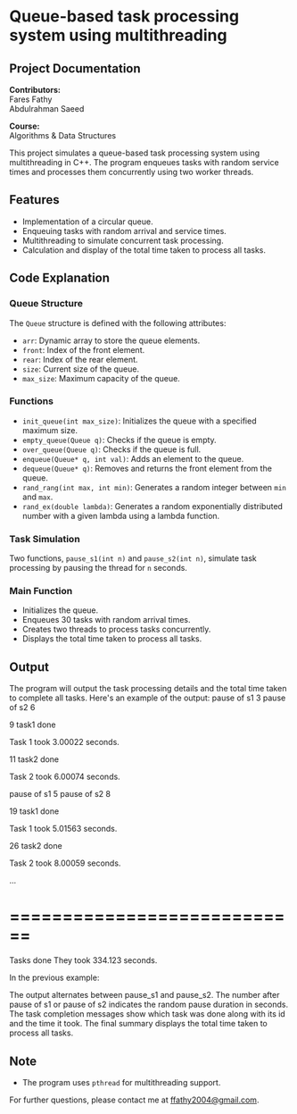# Queue-based task processing system using multithreading

## Project Documentation

**Contributors:**  
Fares Fathy  
Abdulrahman Saeed

**Course:**  
Algorithms & Data Structures

This project simulates a queue-based task processing system using multithreading in C++. The program enqueues tasks with random service times and processes them concurrently using two worker threads.

## Features

- Implementation of a circular queue.
- Enqueuing tasks with random arrival and service times.
- Multithreading to simulate concurrent task processing.
- Calculation and display of the total time taken to process all tasks.

## Code Explanation

### Queue Structure

The `Queue` structure is defined with the following attributes:
- `arr`: Dynamic array to store the queue elements.
- `front`: Index of the front element.
- `rear`: Index of the rear element.
- `size`: Current size of the queue.
- `max_size`: Maximum capacity of the queue.

### Functions

- `init_queue(int max_size)`: Initializes the queue with a specified maximum size.
- `empty_queue(Queue q)`: Checks if the queue is empty.
- `over_queue(Queue q)`: Checks if the queue is full.
- `enqueue(Queue* q, int val)`: Adds an element to the queue.
- `dequeue(Queue* q)`: Removes and returns the front element from the queue.
- `rand_rang(int max, int min)`: Generates a random integer between `min` and `max`.
- `rand_ex(double lambda)`: Generates a random exponentially distributed number with a given lambda using a lambda function.

### Task Simulation

Two functions, `pause_s1(int n)` and `pause_s2(int n)`, simulate task processing by pausing the thread for `n` seconds.

### Main Function

- Initializes the queue.
- Enqueues 30 tasks with random arrival times.
- Creates two threads to process tasks concurrently.
- Displays the total time taken to process all tasks.

## Output

The program will output the task processing details and the total time taken to complete all tasks.
Here's an example of the output:
pause of s1
 3
pause of s2
 6

9 task1 done

Task 1 took 3.00022 seconds.

11 task2 done

Task 2 took 6.00074 seconds.


pause of s1
 5
pause of s2
 8

19 task1 done

Task 1 took 5.01563 seconds.

26 task2 done

Task 2 took 8.00059 seconds.

...

============================
============================
Tasks done
They took 334.123 seconds.

In the previous example:

The output alternates between pause_s1 and pause_s2.
The number after pause of s1 or pause of s2 indicates the random pause duration in seconds.
The task completion messages show which task was done along with its id and the time it took.
The final summary displays the total time taken to process all tasks.

## Note
- The program uses `pthread` for multithreading support.

For further questions, please contact me at ffathy2004@gmail.com.
